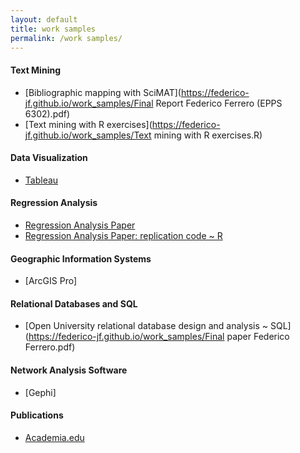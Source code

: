 ```yaml
---
layout: default
title: work samples
permalink: /work samples/
---
```


#### Text Mining
  + [Bibliographic mapping with SciMAT](https://federico-jf.github.io/work_samples/Final Report Federico Ferrero (EPPS 6302).pdf)
  + [Text mining with R exercises](https://federico-jf.github.io/work_samples/Text mining with R exercises.R)
  
#### Data Visualization
  + [Tableau](https://federico-jf.github.io/work_samples/Tableau_samples_Ferrero.pdf)
  
#### Regression Analysis
  + [Regression Analysis Paper](https://federico-jf.github.io/work_samples/Final_Paper_Ferrero.pdf)
  + [Regression Analysis Paper: replication code ~ R](https://federico-jf.github.io/work_samples/Replication_code_ferrero.R)
   
#### Geographic Information Systems
  + [ArcGIS Pro]

#### Relational Databases and SQL
  + [Open University relational database design and analysis ~ SQL](https://federico-jf.github.io/work_samples/Final paper Federico Ferrero.pdf)

#### Network Analysis Software
  + [Gephi]

#### Publications
  + [Academia.edu](https://cordoba.academia.edu/FedericoFerrero)
  

